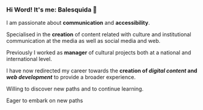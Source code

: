 ### Hi Word!  It's me: Balesquida 👋

  I am passionate about **communication** and **accessibility**. 
  
  Specialised in the **creation** of content related with culture and institutional communication at the media as well as social media and web. 
  
  Previously I worked as **manager** of cultural projects both at a national and international level. 
  
  I have now redirected my career towards the **creation of _digital content_ and _web development_** to provide a broader experience.

  Willing to discover new paths and to continue learning.

  Eager to embark on new paths

